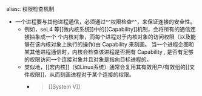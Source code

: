 alias:: 权限检查机制

- 一个进程要与其他进程通信，必须通过^^权限检查^^，来保证连接的安全性。
	- 例如，seL4 等[[微内核系统]]中的[[Capability]]机制，会将所有的通信连接抽象成一个
	  个内核对象，而每个进程对于内核对象的访问权限（以及能够在该内核对象上执行的操作)由 Capability 来刻画。
	  当一个进程企图和某其他进程通信时，内核会检查该进程是否拥有 Capability , 是否有足够的权限访问一个连接对象并且对象是指向目标进程的。
	- 类似地，[[宏内核]]（如Linux系统）通常会复用其有效用户/有效组的[[文件权限]]，从而刻画进程对于某个连接的权限。
		- >[[System V]]